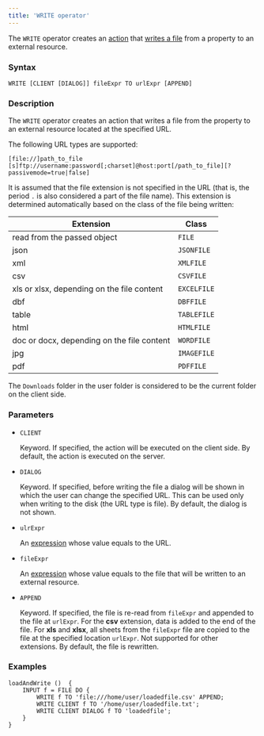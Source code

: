 ```yaml
---
title: 'WRITE operator'
---
```


The `WRITE` operator creates an [action](Actions.md) that [writes a file](Write_file_WRITE.md) from a property to an external resource. 

### Syntax

```
WRITE [CLIENT [DIALOG]] fileExpr TO urlExpr [APPEND]
```

### Description

The `WRITE` operator creates an action that writes a file from the property to an external resource located at the specified URL.

The following URL types are supported:

```
[file://]path_to_file
[s]ftp://username:password[;charset]@host:port[/path_to_file][?passivemode=true|false]
```

It is assumed that the file extension is not specified in the URL (that is, the period `.` is also considered a part of the file name). This extension is determined automatically based on the class of the file being written:

|Extension                                  |Class      |
|-------------------------------------------|-----------|
|read from the passed object                |`FILE`     |
|json                                       |`JSONFILE` |
|xml                                        |`XMLFILE`  |
|csv                                        |`CSVFILE`  |
|xls or xlsx, depending on the file content |`EXCELFILE`|
|dbf                                        |`DBFFILE`  |
|table                                      |`TABLEFILE`|
|html                                       |`HTMLFILE` |
|doc or docx, depending on the file content |`WORDFILE` |
|jpg                                        |`IMAGEFILE`|
|pdf                                        |`PDFFILE`  |

The `Downloads` folder in the user folder is considered to be the current folder on the client side.

### Parameters

- `CLIENT`

    Keyword. If specified, the action will be executed on the client side. By default, the action is executed on the server.

- `DIALOG`

    Keyword. If specified, before writing the file a dialog will be shown in which the user can change the specified URL. This can be used only when writing to the disk (the URL type is file). By default, the dialog is not shown. 

- `ulrExpr`

    An [expression](Expression.md) whose value equals to the URL.

- `fileExpr`

    An [expression](Expression.md) whose value equals to the file that will be written to an external resource. 

- `APPEND`

    Keyword. If specified, the file is re-read from `fileExpr` and appended to the file at `urlExpr`. For the **csv** extension, data is added to the end of the file. For **xls** and **xlsx**, all sheets from the `fileExpr` file are copied to the file at the specified location `urlExpr`. Not supported for other extensions. By default, the file is rewritten.

### Examples

```lsf
loadAndWrite ()  {
    INPUT f = FILE DO {
        WRITE f TO 'file:///home/user/loadedfile.csv' APPEND;
        WRITE CLIENT f TO '/home/user/loadedfile.txt';
        WRITE CLIENT DIALOG f TO 'loadedfile';
    }
}
```
